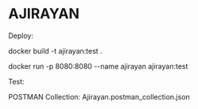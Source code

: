 # AJIRAYAN

Deploy:

docker build -t ajirayan:test .

docker run -p 8080:8080 --name ajirayan ajirayan:test


Test:

POSTMAN Collection: Ajirayan.postman_collection.json 
